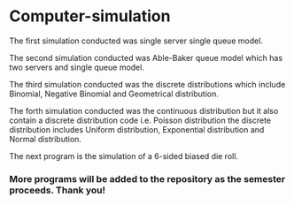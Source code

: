 # Computer-simulation

The first simulation conducted was single server single queue model.

The second simulation conducted was Able-Baker queue model which has two servers and single queue model.

The third simulation conducted was the discrete distributions which include Binomial, Negative Binomial and Geometrical distribution.

The forth simulation conducted was the continuous distribution but it also contain a discrete distribution code i.e. Poisson distribution
the discrete distribution includes Uniform distribution, Exponential distribution and Normal distribution.

The next program is the simulation of a 6-sided biased die roll.

### More programs will be added to the repository as the semester proceeds. Thank you!
